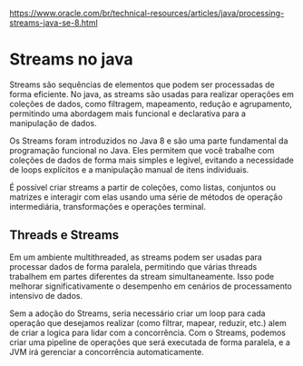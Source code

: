 https://www.oracle.com/br/technical-resources/articles/java/processing-streams-java-se-8.html

# Streams no java

Streams são sequências de elementos que podem ser processadas de forma eficiente. No java, as streams são usadas para realizar operações em coleções de dados, como filtragem, mapeamento, redução e agrupamento, permitindo uma abordagem mais funcional e declarativa para a manipulação de dados.

Os Streams foram introduzidos no Java 8 e são uma parte fundamental da programação funcional no Java. Eles permitem que você trabalhe com coleções de dados de forma mais simples e legível, evitando a necessidade de loops explícitos e a manipulação manual de itens individuais.

É possível criar streams a partir de coleções, como listas, conjuntos ou matrizes e interagir com elas usando uma série de métodos de operação intermediária, transformações e operações terminal.

## Threads e Streams

Em um ambiente multithreaded, as streams podem ser usadas para processar dados de forma paralela, permitindo que várias threads trabalhem em partes diferentes da stream simultaneamente. Isso pode melhorar significativamente o desempenho em cenários de processamento intensivo de dados.

Sem a adoção do Streams, seria necessário criar um loop para cada operação que desejamos realizar (como filtrar, mapear, reduzir, etc.) alem de criar a logica para lidar com a concorrência. Com o Streams, podemos criar uma pipeline de operações que será executada de forma paralela, e a JVM irá gerenciar a concorrência automaticamente.